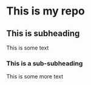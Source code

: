 # This is my repo

## This is subheading

This is some text

### This is a sub-subheading

This is some more text
